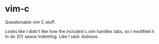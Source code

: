vim-c
=====

Questionable vim C stuff.

Looks like I didn't like how the included c.vim handles tabs, so I modified it to do 2(!) space indenting.  Like I said: dubious.
